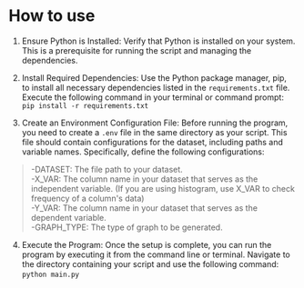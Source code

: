 # How to use

1. Ensure Python is Installed: Verify that Python is installed on your system. This is a prerequisite for running the script and managing the dependencies.

2. Install Required Dependencies: Use the Python package manager, pip, to install all necessary dependencies listed in the `requirements.txt` file. Execute the following command in your terminal or command prompt:
   `pip install -r requirements.txt`

3. Create an Environment Configuration File: Before running the program, you need to create a `.env` file in the same directory as your script. This file should contain configurations for the dataset, including paths and variable names. Specifically, define the following configurations:
> -DATASET: The file path to your dataset.<br>
> -X_VAR: The column name in your dataset that serves as the independent variable. (If you are using histogram, use X_VAR to check frequency of a column's data)<br>
> -Y_VAR: The column name in your dataset that serves as the dependent variable.<br>
> -GRAPH_TYPE: The type of graph to be generated.<br>

4. Execute the Program: Once the setup is complete, you can run the program by executing it from the command line or terminal. Navigate to the directory containing your script and use the following command:
   `python main.py`
